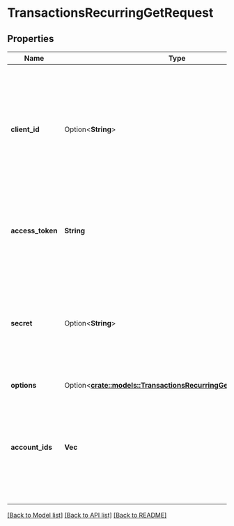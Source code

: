 # TransactionsRecurringGetRequest

## Properties

Name | Type | Description | Notes
------------ | ------------- | ------------- | -------------
**client_id** | Option<**String**> | Your Plaid API `client_id`. The `client_id` is required and may be provided either in the `PLAID-CLIENT-ID` header or as part of a request body. | [optional]
**access_token** | **String** | The access token associated with the Item data is being requested for. | 
**secret** | Option<**String**> | Your Plaid API `secret`. The `secret` is required and may be provided either in the `PLAID-SECRET` header or as part of a request body. | [optional]
**options** | Option<[**crate::models::TransactionsRecurringGetRequestOptions**](TransactionsRecurringGetRequestOptions.md)> |  | [optional]
**account_ids** | **Vec<String>** | A list of `account_ids` to retrieve for the Item  Note: An error will be returned if a provided `account_id` is not associated with the Item. | 

[[Back to Model list]](../README.md#documentation-for-models) [[Back to API list]](../README.md#documentation-for-api-endpoints) [[Back to README]](../README.md)



